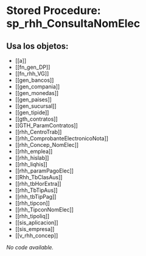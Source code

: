 # Stored Procedure: sp_rhh_ConsultaNomElec

## Usa los objetos:
- [[a]]
- [[fn_gen_DP]]
- [[fn_rhh_VG]]
- [[gen_bancos]]
- [[gen_compania]]
- [[gen_monedas]]
- [[gen_paises]]
- [[gen_sucursal]]
- [[gen_tipide]]
- [[gth_contratos]]
- [[GTH_ParamContratos]]
- [[rhh_CentroTrab]]
- [[rhh_ComprobanteElectronicoNota]]
- [[rhh_Concep_NomElec]]
- [[rhh_emplea]]
- [[rhh_hislab]]
- [[rhh_liqhis]]
- [[rhh_paramPagoElec]]
- [[Rhh_TbClasAus]]
- [[rhh_tbHorExtra]]
- [[rhh_TbTipAus]]
- [[rhh_tbTipPag]]
- [[rhh_tipcon]]
- [[rhh_TipconNomElec]]
- [[rhh_tipoliq]]
- [[sis_aplicacion]]
- [[sis_empresa]]
- [[v_rhh_concep]]

*No code available.*

